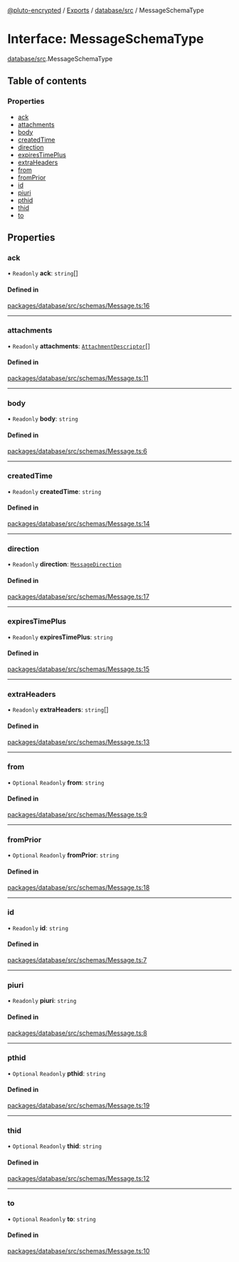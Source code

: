 [@pluto-encrypted](../README.md) / [Exports](../modules.md) / [database/src](../modules/database_src.md) / MessageSchemaType

# Interface: MessageSchemaType

[database/src](../modules/database_src.md).MessageSchemaType

## Table of contents

### Properties

- [ack](database_src.MessageSchemaType.md#ack)
- [attachments](database_src.MessageSchemaType.md#attachments)
- [body](database_src.MessageSchemaType.md#body)
- [createdTime](database_src.MessageSchemaType.md#createdtime)
- [direction](database_src.MessageSchemaType.md#direction)
- [expiresTimePlus](database_src.MessageSchemaType.md#expirestimeplus)
- [extraHeaders](database_src.MessageSchemaType.md#extraheaders)
- [from](database_src.MessageSchemaType.md#from)
- [fromPrior](database_src.MessageSchemaType.md#fromprior)
- [id](database_src.MessageSchemaType.md#id)
- [piuri](database_src.MessageSchemaType.md#piuri)
- [pthid](database_src.MessageSchemaType.md#pthid)
- [thid](database_src.MessageSchemaType.md#thid)
- [to](database_src.MessageSchemaType.md#to)

## Properties

### ack

• `Readonly` **ack**: `string`[]

#### Defined in

[packages/database/src/schemas/Message.ts:16](https://github.com/atala-community-projects/pluto-encrypted/blob/f75084b/packages/database/src/schemas/Message.ts#L16)

___

### attachments

• `Readonly` **attachments**: [`AttachmentDescriptor`](../classes/database_src.WALLET_SDK_DOMAIN.AttachmentDescriptor.md)[]

#### Defined in

[packages/database/src/schemas/Message.ts:11](https://github.com/atala-community-projects/pluto-encrypted/blob/f75084b/packages/database/src/schemas/Message.ts#L11)

___

### body

• `Readonly` **body**: `string`

#### Defined in

[packages/database/src/schemas/Message.ts:6](https://github.com/atala-community-projects/pluto-encrypted/blob/f75084b/packages/database/src/schemas/Message.ts#L6)

___

### createdTime

• `Readonly` **createdTime**: `string`

#### Defined in

[packages/database/src/schemas/Message.ts:14](https://github.com/atala-community-projects/pluto-encrypted/blob/f75084b/packages/database/src/schemas/Message.ts#L14)

___

### direction

• `Readonly` **direction**: [`MessageDirection`](../enums/database_src.WALLET_SDK_DOMAIN.MessageDirection.md)

#### Defined in

[packages/database/src/schemas/Message.ts:17](https://github.com/atala-community-projects/pluto-encrypted/blob/f75084b/packages/database/src/schemas/Message.ts#L17)

___

### expiresTimePlus

• `Readonly` **expiresTimePlus**: `string`

#### Defined in

[packages/database/src/schemas/Message.ts:15](https://github.com/atala-community-projects/pluto-encrypted/blob/f75084b/packages/database/src/schemas/Message.ts#L15)

___

### extraHeaders

• `Readonly` **extraHeaders**: `string`[]

#### Defined in

[packages/database/src/schemas/Message.ts:13](https://github.com/atala-community-projects/pluto-encrypted/blob/f75084b/packages/database/src/schemas/Message.ts#L13)

___

### from

• `Optional` `Readonly` **from**: `string`

#### Defined in

[packages/database/src/schemas/Message.ts:9](https://github.com/atala-community-projects/pluto-encrypted/blob/f75084b/packages/database/src/schemas/Message.ts#L9)

___

### fromPrior

• `Optional` `Readonly` **fromPrior**: `string`

#### Defined in

[packages/database/src/schemas/Message.ts:18](https://github.com/atala-community-projects/pluto-encrypted/blob/f75084b/packages/database/src/schemas/Message.ts#L18)

___

### id

• `Readonly` **id**: `string`

#### Defined in

[packages/database/src/schemas/Message.ts:7](https://github.com/atala-community-projects/pluto-encrypted/blob/f75084b/packages/database/src/schemas/Message.ts#L7)

___

### piuri

• `Readonly` **piuri**: `string`

#### Defined in

[packages/database/src/schemas/Message.ts:8](https://github.com/atala-community-projects/pluto-encrypted/blob/f75084b/packages/database/src/schemas/Message.ts#L8)

___

### pthid

• `Optional` `Readonly` **pthid**: `string`

#### Defined in

[packages/database/src/schemas/Message.ts:19](https://github.com/atala-community-projects/pluto-encrypted/blob/f75084b/packages/database/src/schemas/Message.ts#L19)

___

### thid

• `Optional` `Readonly` **thid**: `string`

#### Defined in

[packages/database/src/schemas/Message.ts:12](https://github.com/atala-community-projects/pluto-encrypted/blob/f75084b/packages/database/src/schemas/Message.ts#L12)

___

### to

• `Optional` `Readonly` **to**: `string`

#### Defined in

[packages/database/src/schemas/Message.ts:10](https://github.com/atala-community-projects/pluto-encrypted/blob/f75084b/packages/database/src/schemas/Message.ts#L10)
